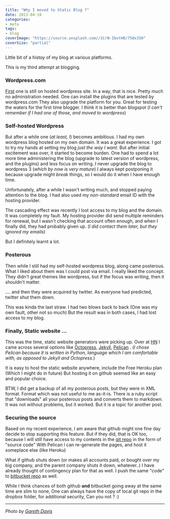 ```yaml
---
title: "Why I moved to Static Blog ?"
date: 2013-04-18
categories:
- meta
tags:
- blog
coverImage: "https://source.unsplash.com//1CrN-IbvtH0/750x350"
coverSize: "partial"
---
```

Little bit of a histoy of my blog at various platforms.
<!--more-->

This is my third attempt at blogging.

### Wordpress.com

[First](http://mandarvaze.wordpress.com) one is still on hosted
wordpress site. In a way, that is nice. Pretty much no administration
needed. One can install the plugins that are tested by wordpress.com
They also upgrade the platform for you. Great for testing the waters for
the first time blogger. I think it is better than blogspot (*I can't
remember if I had one of those, and moved to wordpress*)

### Self-hosted Wordpress

But after a while one (*at least, I*) becomes ambitious. I had my own
wordpress blog hosted on my own domain. It was a great experience. I got
to try my hands at setting my blog *just the way I want*. But after
initial excitement was over, it started to become burden. One had to
spend a lot more time administering the blog (upgrade to latest version
of wordpress, and the plugins) and less focus on writing. I never
upgrade the blog to wordpress 3 (*which by now is very mature*) I always
kept postponing it because upgrade might *break* things, so I would do
it when I have enough time.

Unfortunately, after a while I wasn't writing much, and stopped paying
attention to the blog. I had also used my *non-standard* email ID with
the hosting provider.

The cascading effect was recently I lost access to my blog and the
domain. It was completely my fault. My hosting provider did send
multiple reminders for renewal, but I wasn't checking that account
often enough, and when I finally did, they had probably given up. (*I
did contact them later, but they ignored my emails*)

But I definitely learnt a lot.

### Posterous

Then while I still had my self-hosted wordpress blog, along came
posterous. What I liked about them was I could post via email. I really
liked the concept. They didn't great themes like wordpress, but if the
focus was writing, then it shouldn't matter.

.... and then they were acquired by twitter. As everyone had predicted,
twitter shut them down.

This was kinda the last straw. I had two blows back to back (One was my
own fault, other not so much) But the result was in both cases, I had
lost access to my blog.

### Finally, Static website ...

This was the time, static website generators were picking up. Over at
[HN](https://news.ycombinator.com/) I came across several options like
[Octopress](http://octopress.org/),
[Jekyll](https://github.com/mojombo/jekyll),
[Pelican](https://github.com/getpelican) . (*I chose Pelican because it
is written in Python, language which I am comfortable with, as opposed
to Jekyll and Octopress.*)

It is easy to host the static website anywhere, include the Free Heroku
plan (Which I might do in future) But hosting it on github seemed like
an easy and popular choice.

BTW, I did get a backup of all my posterous posts, but they were in XML
format. Format which was not useful to me as-it-is. There is a ruby
script that "downloads" all your posterous posts and converts them to
markdown. It was not without problems, but it worked. But it is a topic
for another post.

### Securing the source

Based on my recent experience, I am aware that github might one fine day
decide to stop supporting this feature. But if they did, that is OK too,
because I will still have access to my contents in the [git
repo](https://github.com/mandarvaze/mandarvaze-blog-src) in the form of
"source code" With Pelican I can re-generate the pages, and host it
someplace else (like Heroku)

What if github shuts down (or makes all accounts paid, or bought over my
big company, and the parent company shuts it down, whatever..) I have
already thought of contingency plan for that as well. I push the same
"code" to [bitbucket
repo](https://bitbucket.org/mandarvaze/mandarvaze-blog-src) as well.

While I think chances of both github **and** bitbucket going away at the
same time are slim to none, One can always have the copy of local git
repo in the dropbox folder, for additional security, Can you not ? :)

---------

*Photo by [Gareth Davis](https://unsplash.com/@gdfoto)*
